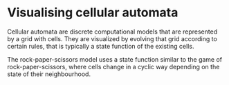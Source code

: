 # Visualising cellular automata
Cellular automata are discrete computational models that are represented by a grid with cells.
They are visualized by evolving that grid according to certain rules, that is typically a state function of the existing cells.


The rock-paper-scissors model uses a state function similar to the game of rock-paper-scissors, where cells change in a cyclic way depending on the state of their neighbourhood.

